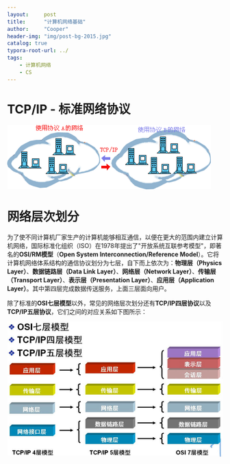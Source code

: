 ```yaml
---
layout:     post
title:      "计算机网络基础"
author:     "Cooper"
header-img: "img/post-bg-2015.jpg"
catalog: true
typora-root-url: ../
tags:
    - 计算机网络
    - CS
---
```




# TCP/IP - 标准网络协议

![1538030297-3401-20150904094424185-2018280216](/img/md-post/2021-03-10-%E8%AE%A1%E7%AE%97%E6%9C%BA%E7%BD%91%E7%BB%9C/1538030297-3401-20150904094424185-2018280216.gif)

# 网络层次划分

为了使不同计算机厂家生产的计算机能够相互通信，以便在更大的范围内建立计算机网络，国际标准化组织（ISO）在1978年提出了"开放系统互联参考模型"，即著名的**OSI/RM模型**（**Open System Interconnection/Reference Model**）。它将计算机网络体系结构的通信协议划分为七层，自下而上依次为：**物理层（Physics Layer）**、**数据链路层（Data Link Layer）**、**网络层（Network Layer）**、**传输层（Transport Layer）**、**表示层（Presentation Layer）**、**应用层（Application Layer）**。其中第四层完成数据传送服务，上面三层面向用户。

除了标准的**OSI七层模型**以外，常见的网络层次划分还有**TCP/IP四层协议**以及**TCP/IP五层协议**，它们之间的对应关系如下图所示：

![1538030296-7490-20150904094019903-1923900106](/img/md-post/2021-03-10-%E8%AE%A1%E7%AE%97%E6%9C%BA%E7%BD%91%E7%BB%9C/1538030296-7490-20150904094019903-1923900106-7179479-7179481.jpg)